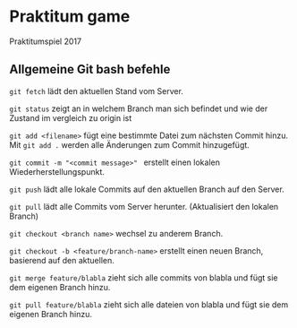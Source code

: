 # Praktitum game

Praktitumspiel 2017

## Allgemeine Git bash befehle

`git fetch` lädt den aktuellen Stand vom Server.

`git status`
zeigt an in welchem Branch man sich befindet und wie der Zustand im vergleich zu origin ist

`git add <filename>` fügt eine bestimmte Datei zum nächsten Commit hinzu. Mit `git add .` werden alle Änderungen zum Commit hinzugefügt.

`git commit -m "<commit message>" ` erstellt einen lokalen Wiederherstellungspunkt.

`git push` lädt alle lokale Commits auf den aktuellen Branch auf den Server.

`git pull` lädt alle Commits vom Server herunter. (Aktualisiert den lokalen Branch)

`git checkout <branch name>` wechsel zu anderem Branch.

`git checkout -b <feature/branch-name>` erstellt einen neuen Branch, basierend auf den aktuellen.

`git merge feature/blabla` zieht sich alle commits von blabla und fügt sie dem eigenen Branch hinzu.

`git pull feature/blabla` zieht sich alle dateien von blabla und fügt sie dem eigenen Branch hinzu.